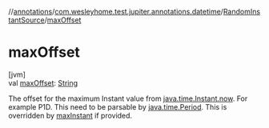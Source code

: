 //[annotations](../../../index.md)/[com.wesleyhome.test.jupiter.annotations.datetime](../index.md)/[RandomInstantSource](index.md)/[maxOffset](max-offset.md)

# maxOffset

[jvm]\
val [maxOffset](max-offset.md): [String](https://kotlinlang.org/api/latest/jvm/stdlib/kotlin/-string/index.html)

The offset for the maximum Instant value from [java.time.Instant.now](https://docs.oracle.com/javase/8/docs/api/java/time/Instant.html#now--). For example P1D. This need to be parsable by [java.time.Period](https://docs.oracle.com/javase/8/docs/api/java/time/Period.html). This is overridden by [maxInstant](max-instant.md) if provided.
